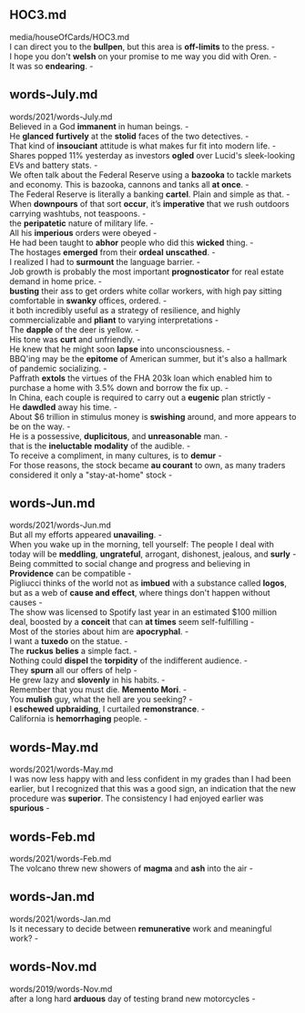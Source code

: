 ## HOC3.md ##  
media/houseOfCards/HOC3.md  
I can direct you to the **bullpen**, but this area is **off-limits** to the press. -  
I hope you don't **welsh** on your promise to me way you did with Oren. -  
It was so **endearing**. -  
  
## words-July.md ##  
words/2021/words-July.md  
Believed in a God **immanent** in human beings. -  
He **glanced** **furtively** at the **stolid** faces of the two detectives. -  
That kind of **insouciant** attitude is what makes fur fit into modern life. -  
Shares popped 11% yesterday as investors **ogled** over Lucid's sleek-looking EVs and battery stats. -  
We often talk about the Federal Reserve using a **bazooka** to tackle markets and economy. This is bazooka, cannons and tanks all **at once**. -  
The Federal Reserve is literally a banking **cartel**. Plain and simple as that. -  
When **downpours** of that sort **occur**, it’s **imperative** that we rush outdoors carrying washtubs, not teaspoons. -  
the **peripatetic** nature of military life. -  
All his **imperious** orders were obeyed -  
He had been taught to **abhor** people who did this **wicked** thing. -  
The hostages **emerged** from their **ordeal** **unscathed**. -  
I realized I had to **surmount** the language barrier. -  
Job growth is probably the most important **prognosticator** for real estate demand in home price. -  
**busting** their ass to get orders white collar workers, with high pay sitting comfortable in **swanky** offices, ordered. -  
it both incredibly useful as a strategy of resilience, and highly commercializable and **pliant** to varying interpretations -  
The **dapple** of the deer is yellow. -  
His tone was **curt** and unfriendly. -  
He knew that he might soon **lapse** into unconsciousness. -  
BBQ'ing may be the **epitome** of American summer, but it's also a hallmark of pandemic socializing. -  
Paffrath **extols** the virtues of the FHA 203k loan which enabled him to purchase a home with 3.5% down and borrow the fix up. -  
In China, each couple is required to carry out a **eugenic** plan strictly -  
He **dawdled** away his time. -  
About $6 trillion in stimulus money is **swishing** around, and more appears to be on the way. -  
He is a possessive, **duplicitous**, and **unreasonable** man. -  
that is the **ineluctable** **modality** of the audible. -  
To receive a compliment, in many cultures, is to **demur** -  
For those reasons, the stock became **au courant** to own, as many traders considered it only a "stay-at-home" stock -  
  
## words-Jun.md ##  
words/2021/words-Jun.md  
But all my efforts appeared **unavailing**. -  
When you wake up in the morning, tell yourself: The people I deal with today will be **meddling**, **ungrateful**, arrogant, dishonest, jealous, and **surly** -  
Being committed to social change and progress and believing in **Providence** can be compatible -  
Pigliucci thinks of the world not as **imbued** with a substance called **logos**, but as a web of **cause and effect**, where things don't happen without causes -  
The show was licensed to Spotify last year in an estimated $100 million deal, boosted by a **conceit** that can **at times** seem self-fulfilling -  
Most of the stories about him are **apocryphal**. -  
I want a **tuxedo** on the statue. -  
The **ruckus** **belies** a simple fact. -  
Nothing could **dispel** the **torpidity** of the indifferent audience. -  
They **spurn** all our offers of help -  
He grew lazy and **slovenly** in his habits. -  
Remember that you must die. **Memento Mori**. -  
You **mulish** guy, what the hell are you seeking? -  
I **eschewed** **upbraiding**, I curtailed **remonstrance**. -  
California is **hemorrhaging** people. -  
  
## words-May.md ##  
words/2021/words-May.md  
I was now less happy with and less confident in my grades than I had been earlier, but I recognized that this was a good sign, an indication that the new procedure was **superior**. The consistency I had enjoyed earlier was **spurious** -  
  
## words-Feb.md ##  
words/2021/words-Feb.md  
The volcano threw new showers of **magma** and **ash** into the air -  
  
## words-Jan.md ##  
words/2021/words-Jan.md  
Is it necessary to decide between **remunerative** work and meaningful work? -  
  
## words-Nov.md ##  
words/2019/words-Nov.md  
after a long hard **arduous** day of testing brand new motorcycles -  
